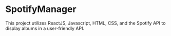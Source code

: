 # SpotifyManager
This project utilizes ReactJS, Javascript, HTML, CSS, and the Spotify API to display albums in a user-friendly API.
